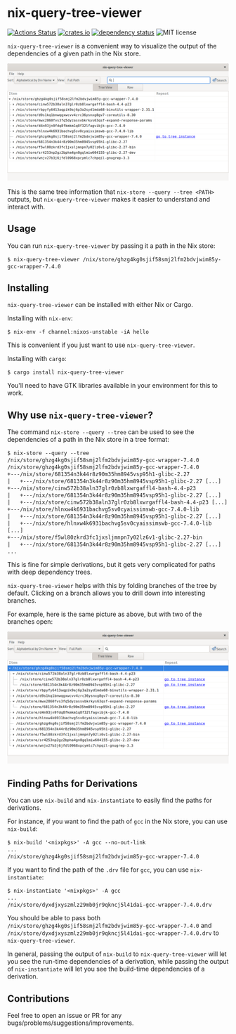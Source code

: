 # nix-query-tree-viewer

[![Actions Status](https://github.com/cdepillabout/nix-query-tree-viewer/workflows/Test/badge.svg)](https://github.com/cdepillabout/nix-query-tree-viewer/actions)
[![crates.io](https://img.shields.io/crates/v/nix-query-tree-viewer.svg)](https://crates.io/crates/nix-query-tree-viewer)
[![dependency status](https://deps.rs/repo/github/cdepillabout/nix-query-tree-viewer/status.svg)](https://deps.rs/repo/github/cdepillabout/nix-query-tree-viewer)
![MIT license](https://img.shields.io/badge/license-MIT-blue.svg)

`nix-query-tree-viewer` is a convenient way to visualize the output of
the dependencies of a given path in the Nix store.

![image of nix-query-tree-viewer](./imgs/screenshot.png)

This is the same tree information that `nix-store --query --tree <PATH>` outputs,
but `nix-query-tree-viewer` makes it easier to understand and interact with.

## Usage

You can run `nix-query-tree-viewer` by passing it a path in the Nix store:

```console
$ nix-query-tree-viewer /nix/store/ghzg4kg0sjif58smj2lfm2bdvjwim85y-gcc-wrapper-7.4.0
```

## Installing

`nix-query-tree-viewer` can be installed with either Nix or Cargo.

Installing with `nix-env`:

```console
$ nix-env -f channel:nixos-unstable -iA hello
```

This is convenient if you just want to use `nix-query-tree-viewer`.

Installing with `cargo`:

```console
$ cargo install nix-query-tree-viewer
```

You'll need to have GTK libraries available in your environment for this to work.

## Why use `nix-query-tree-viewer`?

The command `nix-store --query --tree` can be used to see the dependencies of a
path in the Nix store in a tree format:

```console
$ nix-store --query --tree /nix/store/ghzg4kg0sjif58smj2lfm2bdvjwim85y-gcc-wrapper-7.4.0
/nix/store/ghzg4kg0sjif58smj2lfm2bdvjwim85y-gcc-wrapper-7.4.0
+---/nix/store/681354n3k44r8z90m35hm8945vsp95h1-glibc-2.27
|   +---/nix/store/681354n3k44r8z90m35hm8945vsp95h1-glibc-2.27 [...]
+---/nix/store/cinw572b38aln37glr0zb8lxwrgaffl4-bash-4.4-p23
|   +---/nix/store/681354n3k44r8z90m35hm8945vsp95h1-glibc-2.27 [...]
|   +---/nix/store/cinw572b38aln37glr0zb8lxwrgaffl4-bash-4.4-p23 [...]
+---/nix/store/hlnxw4k6931bachvg5sv0cyaissimswb-gcc-7.4.0-lib
|   +---/nix/store/681354n3k44r8z90m35hm8945vsp95h1-glibc-2.27 [...]
|   +---/nix/store/hlnxw4k6931bachvg5sv0cyaissimswb-gcc-7.4.0-lib [...]
+---/nix/store/f5wl80zkrd3fc1jxsljmnpn7y02lz6v1-glibc-2.27-bin
|   +---/nix/store/681354n3k44r8z90m35hm8945vsp95h1-glibc-2.27 [...]
...
```

This is fine for simple derivations, but it gets very complicated for paths
with deep dependency trees.

`nix-query-tree-viewer` helps with this by folding branches of the tree by
default.  Clicking on a branch allows you to drill down into interesting
branches.

For example, here is the same picture as above, but with two of the branches
open:

![image of nix-query-tree-viewer with two branches open](./imgs/screenshot2.png)

## Finding Paths for Derivations

You can use `nix-build` and `nix-instantiate` to easily find the paths for
derivations.

For instance, if you want to find the path of `gcc` in the Nix store, you can
use `nix-build`:

```console
$ nix-build '<nixpkgs>' -A gcc --no-out-link
...
/nix/store/ghzg4kg0sjif58smj2lfm2bdvjwim85y-gcc-wrapper-7.4.0
```

If you want to find the path of the `.drv` file for `gcc`, you can use
`nix-instantiate`:

```console
$ nix-instantiate '<nixpkgs>' -A gcc
...
/nix/store/dyxdjxyszmlz29mb0jr9qkncj5l41dai-gcc-wrapper-7.4.0.drv
```

You should be able to pass both
`/nix/store/ghzg4kg0sjif58smj2lfm2bdvjwim85y-gcc-wrapper-7.4.0` and
`/nix/store/dyxdjxyszmlz29mb0jr9qkncj5l41dai-gcc-wrapper-7.4.0.drv` to `nix-query-tree-viewer`.

In general, passing the output of `nix-build` to `nix-query-tree-viewer` will
let you see the run-time dependencies of a derivation, while passing the output
of `nix-instantiate` will let you see the build-time dependencies of a
derivation.

## Contributions

Feel free to open an issue or PR for any
bugs/problems/suggestions/improvements.
